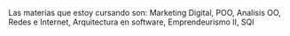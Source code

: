 Las materias que estoy cursando son: Marketing Digital, POO, Analisis OO, Redes e Internet, Arquitectura en software, Emprendeurismo II, SQl
